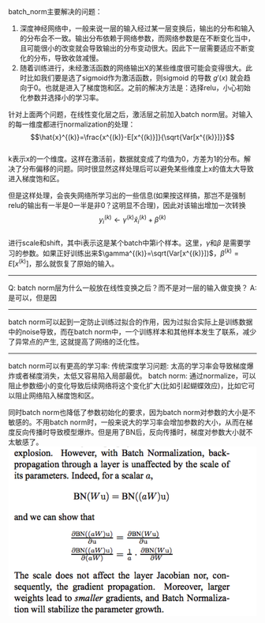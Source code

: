 batch_norm主要解决的问题：  
1. 深度神经网络中，一般来说一层的输入经过某一层变换后，输出的分布和输入的分布会不一致。输出分布依赖于网络参数，而网络参数是在不断变化当中，且可能很小的改变就会导致输出的分布变动很大。因此下一层需要适应不断变化的分布，导致收敛减慢。
2. 随着训练进行，未经激活函数的网络输出X的某些维度很可能会变得很大。此时比如我们要是选了sigmoid作为激活函数，则sigmoid 的导数 $g'(x)$ 就会趋向于0。也就是进入了梯度饱和区。之前的解决方法是：选择relu，小心初始化参数并选择小的学习率。  

针对上面两个问题，在线性变化层之后，激活层之前加入batch norm层。对输入的每一维度都进行normalization的处理：
$$\hat{x}^{(k)}=\frac{x^{(k)}-E[x^{(k)}]}{\sqrt{Var[x^{(k)}]}}$$  
k表示x的一个维度。这样在激活前，数据就变成了均值为0，方差为1的分布。解决了分布偏移的问题。同时很显然这样处理后可以避免某些维度上x的值太大导致进入梯度饱和区。  

但是这样处理，会丧失网络所学习出的一些信息(如果按这样搞，那岂不是强制relu的输出有一半是0一半是非0？这明显不合理)，因此对该输出增加一次转换
$$y_i^{(k)} \leftarrow \gamma^{(k)}{\hat{x}_i^{(k)}+\beta^{(k)}}$$  
进行scale和shift，其中i表示这是某个batch中第i个样本。这里，$\gamma$和$\beta$ 是需要学习的参数。如果正好训练出来$\gamma^{(k)}=\sqrt(Var[x^{(k)}])$，$\beta^{(k)}=E[x^{(k)}]$，那么就恢复了原始的输入。

-----

Q: batch norm层为什么一般放在线性变换之后？而不是对一层的输入做变换？
A: 是可以，但是因

-----
batch norm可以起到一定防止训练过拟合的作用，因为过拟合实际上是训练数据中的noise导致，而在batch norm中，一个训练样本和其他样本发生了联系，减少了异常点的产生, 这就提高了网络的泛化性。

-----
batch norm可以有更高的学习率:
传统深度学习问题: 太高的学习率会导致梯度爆炸或者梯度消失，太低又容易陷入局部最优。
batch norm: 通过normalize，可以阻止参数细小的变化导致后续网络将这个变化扩大(比如引起蝴蝶效应)，比如它可以阻止网络陷入梯度饱和区。

同时batch norm也降低了参数初始化的要求，因为batch norm对参数的大小是不敏感的。不用batch norm时，一般来说大的学习率会增加参数的大小，从而在梯度反向传播时导致模型爆炸。但是用了BN后，反向传播时，梯度对参数大小就不太敏感了。
![](images/image_2019-08-24-12-07-22.png)